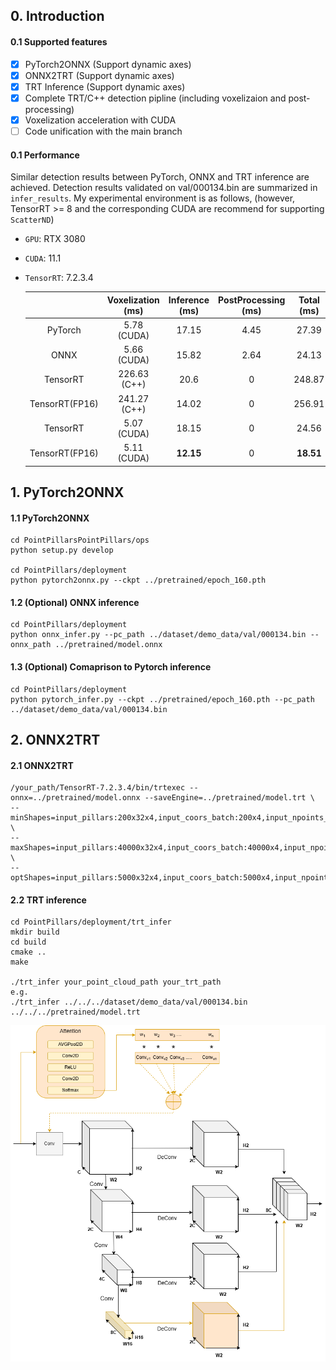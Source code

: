 ## 0. Introduction

#### 0.1 Supported features
- [X] PyTorch2ONNX (Support dynamic axes)
- [X] ONNX2TRT (Support dynamic axes)
- [X] TRT Inference (Support dynamic axes)
- [X] Complete TRT/C++ detection pipline (including voxelizaion and post-processing)
- [X] Voxelization acceleration with CUDA
- [ ] Code unification with the main branch

#### 0.1 Performance


Similar detection results between PyTorch, ONNX and TRT inference are achieved. Detection results validated on val/000134.bin are summarized in `infer_results`. My experimental environment is as follows, (however, TensorRT >= 8 and the corresponding CUDA are recommend for supporting `ScatterND`)
- `GPU`: RTX 3080
- `CUDA`: 11.1
- `TensorRT`: 7.2.3.4

    |  | Voxelization (ms) | Inference (ms) | PostProcessing (ms) | Total (ms) |
    | :---: | :---: | :---: | :---: | :---: |
    | PyTorch | 5.78 (CUDA) | 17.15 | 4.45 |  27.39 |
    | ONNX | 5.66 (CUDA)| 15.82 | 2.64 | 24.13 |
    | TensorRT | 226.63 (C++) | 20.6 | 0 | 248.87 |
    | TensorRT(FP16) | 241.27 (C++) | 14.02 | 0 | 256.91 |
    | TensorRT | 5.07 (CUDA) | 18.15 | 0 | 24.56 |
    | TensorRT(FP16) | 5.11 (CUDA) | **12.15** | 0 | **18.51** |
    



## 1. PyTorch2ONNX

#### 1.1 PyTorch2ONNX

```
cd PointPillarsPointPillars/ops
python setup.py develop

cd PointPillars/deployment
python pytorch2onnx.py --ckpt ../pretrained/epoch_160.pth
```

#### 1.2 (Optional) ONNX inference

```
cd PointPillars/deployment
python onnx_infer.py --pc_path ../dataset/demo_data/val/000134.bin --onnx_path ../pretrained/model.onnx
```

#### 1.3 (Optional) Comaprison to Pytorch inference

```
cd PointPillars/deployment
python pytorch_infer.py --ckpt ../pretrained/epoch_160.pth --pc_path ../dataset/demo_data/val/000134.bin
```
## 2. ONNX2TRT
#### 2.1 ONNX2TRT
```
/your_path/TensorRT-7.2.3.4/bin/trtexec --onnx=../pretrained/model.onnx --saveEngine=../pretrained/model.trt \
--minShapes=input_pillars:200x32x4,input_coors_batch:200x4,input_npoints_per_pillar:200 \
--maxShapes=input_pillars:40000x32x4,input_coors_batch:40000x4,input_npoints_per_pillar:40000 \
--optShapes=input_pillars:5000x32x4,input_coors_batch:5000x4,input_npoints_per_pillar:5000
```

#### 2.2 TRT inference
```
cd PointPillars/deployment/trt_infer
mkdir build 
cd build
cmake ..
make

./trt_infer your_point_cloud_path your_trt_path
e.g. 
./trt_infer ../../../dataset/demo_data/val/000134.bin ../../../pretrained/model.trt
```
![Alt text](https://github.com/hajni77/dynamic_pillars/blob/main/backbone.png)


